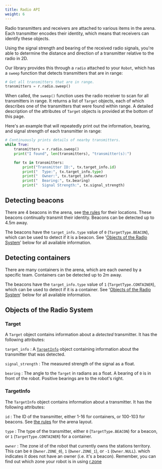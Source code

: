 ```yaml
---
title: Radio API
weight: 6
---
```


Radio transmitters and receivers are attached to various items in the arena.
Each transmitter encodes their identity, which means that receivers can identify these objects.

Using the signal strength and bearing of the received radio signals, you're able to
determine the distance and direction of a transmitter relative to the radio in 2D.

Our library provides this through a `radio` attached to your `Robot`,
which has a `sweep` function that detects transmitters that are in range:

``` python
# Get all transmitters that are in range.
transmitters = r.radio.sweep()
```

When called, the `sweep()` function uses the radio receiver to scan for all transmitters in range.
It returns a list of `Target` objects, each of which describes one of the transmitters that were found within range.
A detailed description of the attributes of `Target` objects is provided at the bottom of this page.

Here's an example that will repeatedly print out the information, bearing, and signal strength of each transmitter in range:

``` python
# Continuously prints details of nearby transmitters.
while True:
    transmitters = r.radio.sweep()
    print("I found", len(transmitters), "transmitter(s):")

    for tx in transmitters:
        print("Transmitter ID:", tx.target_info.id)
        print("  Type:", tx.target_info.type)
        print("  Owner:", tx.target_info.owner)
        print("  Bearing:", tx.bearing)
        print("  Signal Strength:", tx.signal_strength)
```

## Detecting beacons

There are 4 beacons in the arena, see [the rules](/rules/) for their locations. These beacons continually transmit their identity. Beacons can be detected up to 4.5m away.

The beacons have the `target_info.type` value of `0` (`TargetType.BEACON`), which can be used to detect if it is a beacon. See '[Objects of the Radio System](#objects-of-the-radio-system)' below for all available information.

## Detecting containers

There are many containers in the arena, which are each owned by a specific team. Containers can be detected up to 2m away.

The beacons have the `target_info.type` value of `1` (`TargetType.CONTAINER`), which can be used to detect if it is a container. See '[Objects of the Radio System](#objects-of-the-radio-system)' below for all available information.


## Objects of the Radio System

### Target

A `Target` object contains information about a _detected_ transmitter.
It has the following attributes:

`target_info`
: A [`TargetInfo`](#targetinfo) object containing information about the transmitter that was detected.

`signal_strength`
: The measured strength of the signal as a float.

`bearing`
: The angle to the `Target` in radians as a float.
  A bearing of `0` is in front of the robot. Positive bearings are to the robot's right.

### TargetInfo

The `TargetInfo` object contains information about a transmitter.
It has the following attributes:

`id`
: The ID of the transmitter, either 1-16 for containers, or 100-103 for beacons. See [the rules](/rules/) for the arena layout.

`type`
: The type of the transmitter, either `0` (`TargetType.BEACON`) for a beacon, or `1` (`TargetType.CONTAINER`) for a container.

`owner`
: The zone id of the robot that currently owns the stations territory. This can be `0` (`Owner.ZONE_0`), `1` (`Owner.ZONE_1`), or `-1` (`Owner.NULL`). which indicates it does not have an owner (i.e. it's a beacon). Remember, you can find out which zone your robot is in using [r.zone](/api/game-state)
